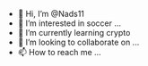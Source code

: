 - 👋 Hi, I’m @Nads11
- 👀 I’m interested in soccer ...
- 🌱 I’m currently learning crypto 
- 💞️ I’m looking to collaborate on ...
- 📫 How to reach me ...

<!---
Nads11/Nads11 is a ✨ special ✨ repository because its `README.md` (this file) appears on your GitHub profile.
You can click the Preview link to take a look at your changes.
--->
